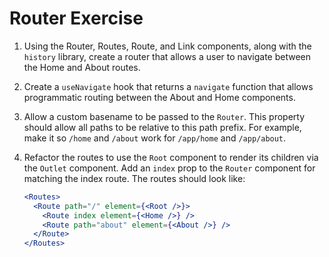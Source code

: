 # Router Exercise

1. Using the Router, Routes, Route, and Link components, along with the
   `history` library, create a router that allows a user to navigate between the
   Home and About routes.
2. Create a `useNavigate` hook that returns a `navigate` function that allows
   programmatic routing between the About and Home components.
3. Allow a custom basename to be passed to the `Router`. This property should
   allow all paths to be relative to this path prefix. For example, make it so
   `/home` and `/about` work for `/app/home` and `/app/about`.
4. Refactor the routes to use the `Root` component to render its children via
   the `Outlet` component. Add an `index` prop to the `Router` component for
   matching the index route. The routes should look like:

   ```jsx
   <Routes>
     <Route path="/" element={<Root />}>
       <Route index element={<Home />} />
       <Route path="about" element={<About />} />
     </Route>
   </Routes>
   ```
